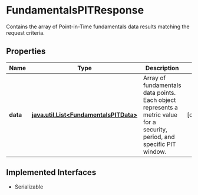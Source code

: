 

# FundamentalsPITResponse

Contains the array of Point-in-Time fundamentals data results matching the request criteria.

## Properties

Name | Type | Description | Notes
------------ | ------------- | ------------- | -------------
**data** | [**java.util.List&lt;FundamentalsPITData&gt;**](FundamentalsPITData.md) | Array of fundamentals data points. Each object represents a metric value for a security, period, and specific PIT window. |  [optional]


## Implemented Interfaces

* Serializable


